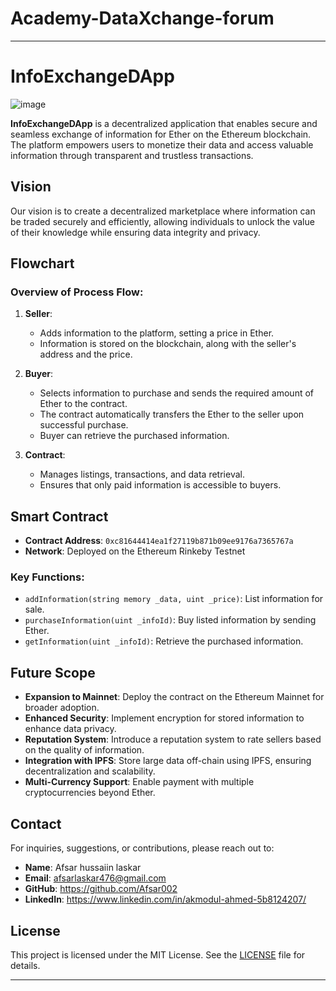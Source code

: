 # Academy-DataXchange-forum
---
# InfoExchangeDApp
![image](https://github.com/user-attachments/assets/9faf1cb5-fe5a-4473-8705-68fdf25adbec)

**InfoExchangeDApp** is a decentralized application that enables secure and seamless exchange of information for Ether on the Ethereum blockchain. The platform empowers users to monetize their data and access valuable information through transparent and trustless transactions.

## Vision

Our vision is to create a decentralized marketplace where information can be traded securely and efficiently, allowing individuals to unlock the value of their knowledge while ensuring data integrity and privacy.

## Flowchart

### Overview of Process Flow:

1. **Seller**:
   - Adds information to the platform, setting a price in Ether.
   - Information is stored on the blockchain, along with the seller's address and the price.

2. **Buyer**:
   - Selects information to purchase and sends the required amount of Ether to the contract.
   - The contract automatically transfers the Ether to the seller upon successful purchase.
   - Buyer can retrieve the purchased information.

3. **Contract**:
   - Manages listings, transactions, and data retrieval.
   - Ensures that only paid information is accessible to buyers.

## Smart Contract

- **Contract Address**: `0xc81644414ea1f27119b871b09ee9176a7365767a`
- **Network**: Deployed on the Ethereum Rinkeby Testnet

### Key Functions:

- `addInformation(string memory _data, uint _price)`: List information for sale.
- `purchaseInformation(uint _infoId)`: Buy listed information by sending Ether.
- `getInformation(uint _infoId)`: Retrieve the purchased information.

## Future Scope

- **Expansion to Mainnet**: Deploy the contract on the Ethereum Mainnet for broader adoption.
- **Enhanced Security**: Implement encryption for stored information to enhance data privacy.
- **Reputation System**: Introduce a reputation system to rate sellers based on the quality of information.
- **Integration with IPFS**: Store large data off-chain using IPFS, ensuring decentralization and scalability.
- **Multi-Currency Support**: Enable payment with multiple cryptocurrencies beyond Ether.

## Contact

For inquiries, suggestions, or contributions, please reach out to:

- **Name**: Afsar hussaiin laskar
- **Email**: afsarlaskar476@gmail.com
- **GitHub**: https://github.com/Afsar002
- **LinkedIn**: https://www.linkedin.com/in/akmodul-ahmed-5b8124207/

## License

This project is licensed under the MIT License. See the [LICENSE](LICENSE) file for details.

---
